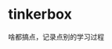 

















































































































































# tinkerbox
啥都搞点，记录点别的学习过程
